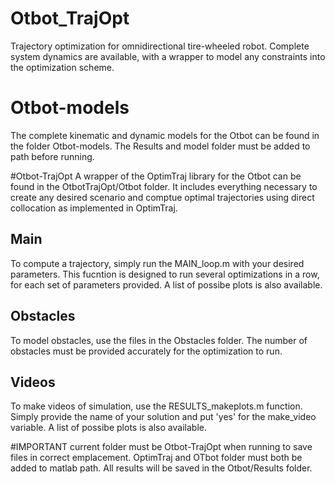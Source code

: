 # Otbot_TrajOpt
Trajectory optimization for omnidirectional tire-wheeled robot. Complete system dynamics are available, with a wrapper to model any constraints into the optimization scheme.

# Otbot-models
The complete kinematic and dynamic models for the Otbot can be found in the folder Otbot-models.
The Results and model folder must be added to path before running.

#Otbot-TrajOpt
A wrapper of the OptimTraj library for the Otbot can be found in the OtbotTrajOpt/Otbot folder. 
It includes everything necessary to create any desired scenario and comptue optimal trajectories using direct collocation as implemented in OptimTraj.

## Main
To compute a trajectory, simply run the MAIN_loop.m with your desired parameters. 
This fucntion is designed to run several optimizations in a row, for each set of parameters provided.
A list of possibe plots is also available.

## Obstacles
To model obstacles, use the files in the Obstacles folder. The number of obstacles must be provided accurately for the optimization to run.
 
## Videos
To make videos of simulation, use the RESULTS_makeplots.m function. Simply provide the name of your solution and put 'yes' for the make_video variable.
A list of possibe plots is also available.

#IMPORTANT
current folder must be Otbot-TrajOpt when running to save files in correct emplacement. OptimTraj and OTbot folder must both be added to matlab path.
All results will be saved in the Otbot/Results folder.
